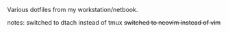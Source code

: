 Various dotfiles from my workstation/netbook.

notes:
switched to dtach instead of tmux
~~switched to neovim instead of vim~~

